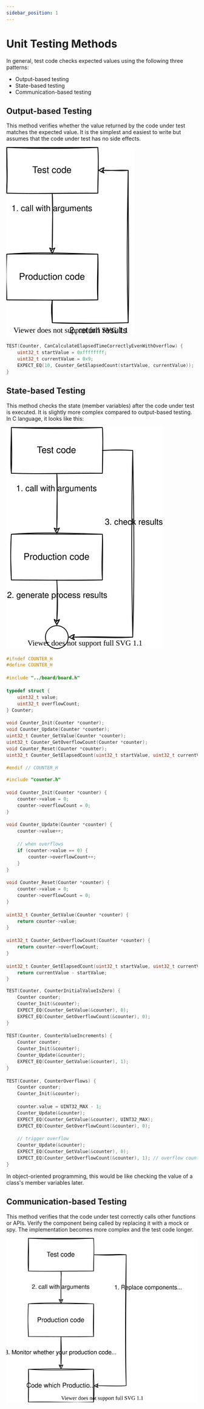```yaml
---
sidebar_position: 1
---
```


# Unit Testing Methods

In general, test code checks expected values using the following three patterns:

- Output-based testing
- State-based testing
- Communication-based testing

## Output-based Testing

This method verifies whether the value returned by the code under test matches the expected value. It is the simplest and easiest to write but assumes that the code under test has no side effects.

![Output-based Testing](./img/output-based.svg)

```c title="Output-based Testing"
TEST(Counter, CanCalculateElapsedTimeCorrectlyEvenWithOverflow) {
    uint32_t startValue = 0xffffffff;
    uint32_t currentValue = 0x9;
    EXPECT_EQ(10, Counter_GetElapsedCount(startValue, currentValue));
}
```

## State-based Testing

This method checks the state (member variables) after the code under test is executed. It is slightly more complex compared to output-based testing. In C language, it looks like this:

![State-based Testing](./img/state-based.svg)

```c title="production code couter.h"
#ifndef COUNTER_H
#define COUNTER_H

#include "../board/board.h"

typedef struct {
    uint32_t value;
    uint32_t overflowCount;
} Counter;

void Counter_Init(Counter *counter);
void Counter_Update(Counter *counter);
uint32_t Counter_GetValue(Counter *counter);
uint32_t Counter_GetOverflowCount(Counter *counter);
void Counter_Reset(Counter *counter);
uint32_t Counter_GetElapsedCount(uint32_t startValue, uint32_t currentValue);

#endif // COUNTER_H

```

```c title="production code couter.c"
#include "counter.h"

void Counter_Init(Counter *counter) {
    counter->value = 0;
    counter->overflowCount = 0;
}

void Counter_Update(Counter *counter) {
    counter->value++;

    // when overflows
    if (counter->value == 0) {
        counter->overflowCount++;
    }
}

void Counter_Reset(Counter *counter) {
    counter->value = 0;
    counter->overflowCount = 0;
}

uint32_t Counter_GetValue(Counter *counter) {
    return counter->value;
}

uint32_t Counter_GetOverflowCount(Counter *counter) {
    return counter->overflowCount;
}

uint32_t Counter_GetElapsedCount(uint32_t startValue, uint32_t currentValue) {
    return currentValue - startValue;
}
```

```c title="test code testCounter.c"
TEST(Counter, CounterInitialValueIsZero) {
    Counter counter;
    Counter_Init(&counter);
    EXPECT_EQ(Counter_GetValue(&counter), 0);
    EXPECT_EQ(Counter_GetOverflowCount(&counter), 0);
}

TEST(Counter, CounterValueIncrements) {
    Counter counter;
    Counter_Init(&counter);
    Counter_Update(&counter);
    EXPECT_EQ(Counter_GetValue(&counter), 1);
}

TEST(Counter, CounterOverflows) {
    Counter counter;
    Counter_Init(&counter);

    counter.value = UINT32_MAX - 1;
    Counter_Update(&counter);
    EXPECT_EQ(Counter_GetValue(&counter), UINT32_MAX);
    EXPECT_EQ(Counter_GetOverflowCount(&counter), 0);

    // trigger overflow
    Counter_Update(&counter);
    EXPECT_EQ(Counter_GetValue(&counter), 0);
    EXPECT_EQ(Counter_GetOverflowCount(&counter), 1); // overflow count will be 1
}
```

In object-oriented programming, this would be like checking the value of a class's member variables later.

## Communication-based Testing

This method verifies that the code under test correctly calls other functions or APIs. Verify the component being called by replacing it with a mock or spy. The implementation becomes more complex and the test code longer.

![Communication-based Testing](./img/communication-based.svg)
